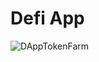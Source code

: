 # Defi App
 
![DAppTokenFarm](https://user-images.githubusercontent.com/36158606/106355470-6886ac80-62f8-11eb-86be-ad4d2e6d301a.PNG)
